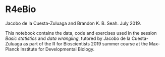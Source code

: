 # R4eBio

Jacobo de la Cuesta-Zuluaga and Brandon K. B. Seah. July 2019.

This notebook contains the data, code  and exercises used in the session *Basic statistics* and *data wrangling*, tutored by Jacobo de la Cuesta-Zuluaga as part of the R for Bioscientists 2019 summer course at the Max-Planck Institute for Developmental Biology.
